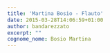 ```yaml
---
title: 'Martina Bosio - Flauto'
date: 2015-03-28T14:06:59+01:00
author: bandarezzato
excerpt: ""
cognome_nome: Bosio Martina
---
```


